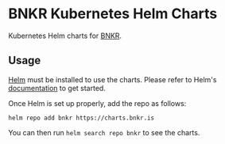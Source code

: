# BNKR Kubernetes Helm Charts

Kubernetes Helm charts for [BNKR](https://bnkr.is).

## Usage

[Helm](https://helm.sh) must be installed to use the charts.
Please refer to Helm's [documentation](https://helm.sh/docs/) to get started.

Once Helm is set up properly, add the repo as follows:

```console
helm repo add bnkr https://charts.bnkr.is
```

You can then run `helm search repo bnkr` to see the charts.
